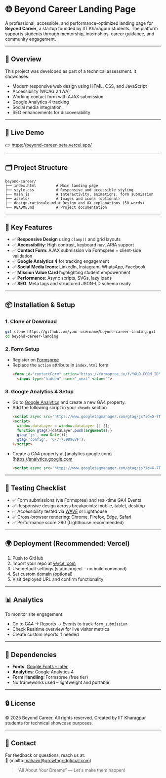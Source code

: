 # 🌐 Beyond Career Landing Page

A professional, accessible, and performance-optimized landing page for **Beyond Career**, a startup founded by IIT Kharagpur students. The platform supports students through mentorship, internships, career guidance, and community engagement.

---

## 📌 Overview

This project was developed as part of a technical assessment. It showcases:
- Modern responsive web design using HTML, CSS, and JavaScript
- Accessibility (WCAG 2.1 AA)
- Working contact form with AJAX submission
- Google Analytics 4 tracking
- Social media integration
- SEO enhancements for discoverability

---

## 🚀 Live Demo

👉 https://beyond-career-beta.vercel.app/

---

## 🗂️ Project Structure

```
beyond-career/
├── index.html         # Main landing page
├── style.css          # Responsive and accessible styling
├── main.js            # Interactivity, animations, form submission
├── assets/            # Images and icons (optional)
├── design-rationale.md # Design and UX explanations (50 words)
└── README.md          # Project documentation
```

---

## 🎨 Key Features

- ✅ **Responsive Design** using `clamp()` and grid layouts
- ✅ **Accessibility**: High contrast, keyboard nav, ARIA support
- ✅ **Contact Form**: AJAX submission via Formspree + client-side validation
- ✅ **Google Analytics 4** for tracking engagement
- ✅ **Social Media Icons**: LinkedIn, Instagram, WhatsApp, Facebook
- ✅ **Mission Value Card** highlighting student empowerment
- ✅ **Performance**: Async scripts, SVGs, lazy loads
- ✅ **SEO**: Meta tags and structured JSON-LD schema ready

---

## 📦 Installation & Setup

### 1. Clone or Download
```bash
git clone https://github.com/your-username/beyond-career-landing.git
cd beyond-career-landing
```

### 2. Form Setup
- Register on [Formspree](https://formspree.io)
- Replace the `action` attribute in `index.html` form:
  ```html
  <form id="contactForm" action="https://formspree.io/f/YOUR_FORM_ID" method="POST">
    <input type="hidden" name="_next" value="">
  ```

### 3. Google Analytics 4 Setup
- Go to [Google Analytics](https://analytics.google.com) and create a new GA4 property.
- Add the following script in your `<head>` section
  ```html
  <script async src="https://www.googletagmanager.com/gtag/js?id=G-7T739D9GVF"></script>
  <script>
    window.dataLayer = window.dataLayer || [];
    function gtag(){dataLayer.push(arguments);}
    gtag('js', new Date());
    gtag('config', 'G-7T739D9GVF');
  </script>
  ```
- Create a GA4 property at [analytics.google.com](https://analytics.google.com
  ```html
  <script async src="https://www.googletagmanager.com/gtag/js?id=G-7T739D9GVF"></script>
  ```

---

## 🧪 Testing Checklist

- ✅ Form submissions (via Formspree) and real-time GA4 Events
- ✅ Responsive design across breakpoints: mobile, tablet, desktop
- ✅ Accessibility tested via [WAVE](https://wave.webaim.org/) or Lighthouse
- ✅ Cross-browser rendering: Chrome, Firefox, Edge, Safari
- ✅ Performance score >90 (Lighthouse recommended)

---

## 🌍 Deployment (Recommended: Vercel)

1. Push to GitHub
2. Import your repo at [vercel.com](https://vercel.com)
3. Use default settings (static project – no build command)
4. Set custom domain (optional)
5. Visit deployed URL and confirm functionality

---

## 📊 Analytics

To monitor site engagement:
- Go to GA4 → Reports → Events to track `form_submission`
- Check Realtime overview for live visitor metrics
- Create custom reports if needed

---

## 📎 Dependencies

- **Fonts**: [Google Fonts – Inter](https://fonts.google.com/specimen/Inter)
- **Analytics**: Google Analytics 4
- **Form Handling**: Formspree (free tier)
- No frameworks used – lightweight and portable

---

## 🔒 License

© 2025 Beyond Career. All rights reserved. Created by IIT Kharagpur students for technical showcase purposes.

---

## 📧 Contact

For feedback or questions, reach us at:  
📩 (mailto:mahavir@growthgridglobal.com)

> “All About Your Dreams” — Let's make them happen!
